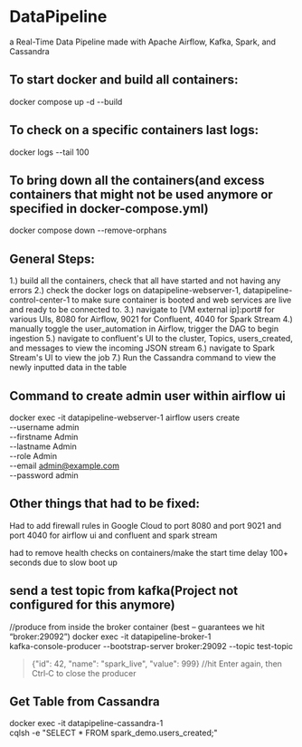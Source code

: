 # DataPipeline
a Real-Time Data Pipeline made with Apache Airflow, Kafka, Spark, and Cassandra

## To start docker and build all containers:

docker compose up -d --build

## To check on a specific containers last logs:

docker logs <container> --tail 100

## To bring down all the containers(and excess containers that might not be used anymore or specified in docker-compose.yml)

docker compose down --remove-orphans

## General Steps:

1.) build all the containers, check that all have started and not having any errors
2.) check the docker logs on datapipeline-webserver-1, datapipeline-control-center-1 to make sure container is booted and web services are live and ready to be connected to.
3.) navigate to [VM external ip]:port# for various UIs, 8080 for Airflow, 9021 for Confluent, 4040 for Spark Stream
4.) manually toggle the user_automation in Airflow, trigger the DAG to begin ingestion
5.) navigate to confluent's UI to the cluster, Topics, users_created, and messages to view the incoming JSON stream
6.) navigate to Spark Stream's UI to view the job
7.) Run the Cassandra command to view the newly inputted data in the table


## Command to create admin user within airflow ui
docker exec -it datapipeline-webserver-1 airflow users create \
    --username admin \
    --firstname Admin \
    --lastname Admin \
    --role Admin \
    --email admin@example.com \
    --password admin

## Other things that had to be fixed:

Had to add firewall rules in Google Cloud to port 8080 and port 9021 and port 4040 for airflow ui and confluent and spark stream

had to remove health checks on containers/make the start time delay 100+ seconds due to slow boot up

## send a test topic from kafka(Project not configured for this anymore)
//produce from inside the broker container (best – guarantees we hit “broker:29092”)
docker exec -it datapipeline-broker-1 \
  kafka-console-producer --bootstrap-server broker:29092 --topic test-topic
>{"id": 42, "name": "spark_live", "value": 999}
//hit Enter again, then Ctrl‑C to close the producer


## Get Table from Cassandra

docker exec -it datapipeline-cassandra-1 \
  cqlsh -e "SELECT * FROM spark_demo.users_created;"
